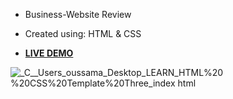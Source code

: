 + Business-Website Review

+ Created using: HTML & CSS

+ [**LIVE DEMO**](https://fadadoussama.github.io/Business-Website/)

![_C__Users_oussama_Desktop_LEARN_HTML%20 %20CSS%20Template%20Three_index html](https://user-images.githubusercontent.com/121496478/209812426-a372f599-b8d1-4f36-b387-f4b1d5bb481e.png)
